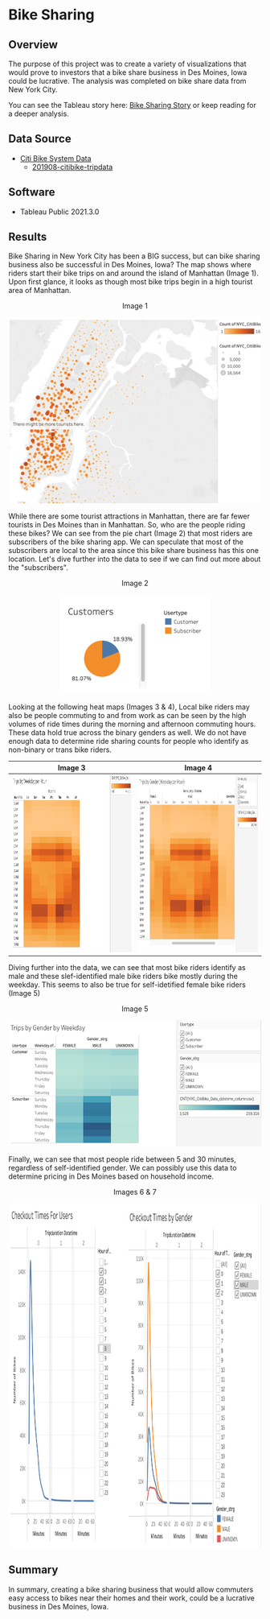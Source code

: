 # Bike Sharing

## Overview
The purpose of this project was to create a variety of visualizations that would prove to investors that a bike share business in Des Moines, Iowa could be lucrative. The analysis was completed on bike share data from New York City. 

You can see the Tableau story here: [Bike Sharing Story](https://public.tableau.com/app/profile/jiselle8417/viz/Bike_Sharing_Story/InvestinginBikeSharing)
or keep reading for a deeper analysis.

## Data Source
- [Citi Bike System Data](https://ride.citibikenyc.com/system-data)
  - [201908-citibike-tripdata](https://s3.amazonaws.com/tripdata/201908-citibike-tripdata.csv.zip)

## Software
- Tableau Public 2021.3.0

## Results
Bike Sharing in New York City has been a BIG success, but can bike sharing business also be successful in Des Moines, Iowa? The map shows where riders start their bike trips on and around the island of Manhattan (Image 1). Upon first glance, it looks as though most bike trips begin in a high tourist area of Manhattan. 

<p align="center">Image 1</p>

<p align="center"><img class="centerImage" src="https://github.com/jisellejones/bike_sharing/blob/main/Images/map.png" width="500" height="370" alt="map of Manhattan" /></p>

While there are some tourist attractions in Manhattan, there are far fewer tourists in Des Moines than in Manhattan. So, who are the people riding these bikes? We can see from the pie chart (Image 2) that most riders are subscribers of the bike sharing app. We can speculate that most of the subscribers are local to the area since this bike share business has this one location. Let's dive further into the data to see if we can find out more about the "subscribers".

<p align="center">Image 2</p>

<p align="center"><img class="centerImage" src="https://github.com/jisellejones/bike_sharing/blob/main/Images/customer_pie_chart.png" width="300" height="198" alt="map of Manhattan" /></p>

Looking at the following heat maps (Images 3 & 4), Local bike riders may also be people commuting to and from work as can be seen by the high volumes of ride times during the morning and afternoon commuting hours. These data hold true across the binary genders as well. We do not have enough data to determine ride sharing counts for people who identify as non-binary or trans bike riders. 

Image 3            |  Image 4
:-------------------------:|:-------------------------:
 <img class="centerImage" src="https://github.com/jisellejones/bike_sharing/blob/main/Images/trips_per_weekday_hour.png" width="500" height="352" alt="Heat map of weekday trips by hour"/> | <img class="centerImage" src="https://github.com/jisellejones/bike_sharing/blob/main/Images/trips_by_gender_Weekday_per%20_Hour.png" width="500" height="352" alt="Heat map of weekday trips by hour by gender" />

Diving further into the data, we can see that most bike riders identify as male and these slef-identified male bike riders bike mostly during the weekday. This seems to also be true for self-idetified female bike riders (Image 5)

<p align="center">Image 5</p>

<p align="center"><img class="centerImage" src="https://github.com/jisellejones/bike_sharing/blob/main/Images/trips_by_gen_weekday.png" width="600" height="251" alt="Heat map of trips by gender on each weekday" /></p>

Finally, we can see that most people ride between 5 and 30 minutes, regardless of self-identified gender. We can possibly use this data to determine pricing in Des Moines based on household income.

<p align="center">Images 6 & 7</p>

<p align="center"><img class="centerImage" src="https://github.com/jisellejones/bike_sharing/blob/main/Images/check_out_times_comparison.png" width="1000" height="684" alt="Two line graphs, left graph showing checkout times for all riders, right graph showing checkout times based on self-identified gender" /></p>

## Summary

In summary, creating a bike sharing business that would allow commuters easy access to bikes near their homes and their work, could be a lucrative business in Des Moines, Iowa.

